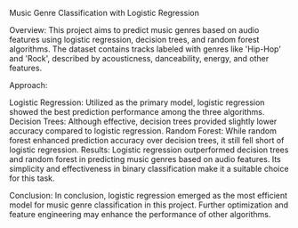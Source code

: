 Music Genre Classification with Logistic Regression

Overview:
This project aims to predict music genres based on audio features using logistic regression, decision trees, and random forest algorithms. The dataset contains tracks labeled with genres like 'Hip-Hop' and 'Rock', described by acousticness, danceability, energy, and other features.

Approach:

Logistic Regression: Utilized as the primary model, logistic regression showed the best prediction performance among the three algorithms.
Decision Trees: Although effective, decision trees provided slightly lower accuracy compared to logistic regression.
Random Forest: While random forest enhanced prediction accuracy over decision trees, it still fell short of logistic regression.
Results:
Logistic regression outperformed decision trees and random forest in predicting music genres based on audio features. Its simplicity and effectiveness in binary classification make it a suitable choice for this task.

Conclusion:
In conclusion, logistic regression emerged as the most efficient model for music genre classification in this project. Further optimization and feature engineering may enhance the performance of other algorithms.
